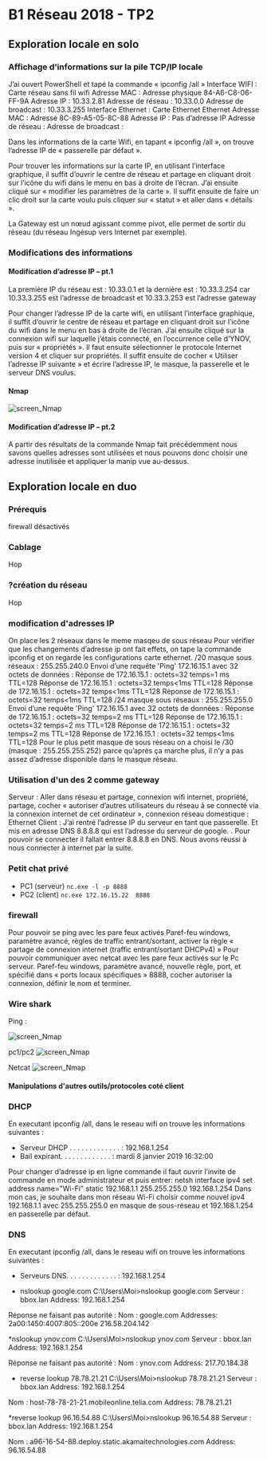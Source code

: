 # B1 Réseau 2018 - TP2

## Exploration locale en solo

### Affichage d’informations sur la pile TCP/IP locale

J’ai ouvert PowerShell et tapé la commande « ipconfig /all »
Interface WIFI :
Carte réseau sans fil wifi
Adresse MAC : Adresse physique 84-A6-C8-06-FF-9A
Adresse IP : 10.33.2.81
Adresse de réseau : 10.33.0.0
Adresse de broadcast : 10.33.3.255
Interface Ethernet :
Carte Ethernet Ethernet
Adresse MAC : Adresse 8C-89-A5-05-8C-88
Adresse IP : Pas d’adresse IP
Adresse de réseau : 
Adresse de broadcast : 

Dans les informations de la carte Wifi, en tapant « ipconfig /all », on trouve l’adresse IP de « passerelle par défaut ».

Pour trouver les informations sur la carte IP, en utilisant l’interface graphique, il suffit d’ouvrir le centre de réseau et partage en cliquant droit sur l’icône du wifi dans le menu en bas à droite de l’écran. J’ai ensuite cliqué sur « modifier les paramètres de la carte ». Il suffit ensuite de faire un clic droit sur la carte voulu puis cliquer sur « statut » et aller dans « détails ».

La Gateway est un nœud agissant comme pivot, elle permet de sortir du réseau (du réseau Ingésup vers Internet par exemple).


### Modifications des informations

#### Modification d’adresse IP – pt.1	

La première IP du réseau est : 10.33.0.1 et la dernière est : 10.33.3.254 car 10.33.3.255 est l’adresse de broadcast et 10.33.3.253 est l’adresse gateway

Pour changer l’adresse IP de la carte wifi, en utilisant l’interface graphique, il suffit d’ouvrir le centre de réseau et partage en cliquant droit sur l’icône du wifi dans le menu en bas à droite de l’écran. J’ai ensuite cliqué sur la connexion wifi sur laquelle j’étais connecté, en l’occurrence celle d’YNOV, puis sur « propriétés ». Il faut ensuite sélectionner le protocole Internet version 4 et cliquer sur propriétés. Il suffit ensuite de cocher « Utiliser l’adresse IP suivante » et écrire l’adresse IP, le masque, la passerelle et le serveur DNS voulus.

#### Nmap

![screen_Nmap](/Images/1.png)


#### Modification d’adresse IP – pt.2

A partir des résultats de la commande Nmap fait précédemment nous savons quelles adresses sont utilisées et nous pouvons donc choisir une adresse inutilisée et appliquer la manip vue au-dessus. 

## Exploration locale en duo

### Prérequis

firewall désactivés

### Cablage

Hop

### ?création du réseau

Hop

### modification d'adresses IP

On place les 2 réseaux dans le meme masqeu de sous réseau
Pour vérifier que les changements d’adresse ip ont fait effets, on tape la commande ipconfig et on regarde les configurations carte ethernet.
/20 masque sous réseaux : 255.255.240.0
Envoi d’une requête 'Ping'  172.16.15.1 avec 32 octets de données :
Réponse de 172.16.15.1 : octets=32 temps=1 ms TTL=128
Réponse de 172.16.15.1 : octets=32 temps<1ms TTL=128
Réponse de 172.16.15.1 : octets=32 temps<1ms TTL=128
Réponse de 172.16.15.1 : octets=32 temps<1ms TTL=128
/24 masque sous réseaux : 255.255.255.0
 Envoi d’une requête 'Ping'  172.16.15.1 avec 32 octets de données :
Réponse de 172.16.15.1 : octets=32 temps=2 ms TTL=128
Réponse de 172.16.15.1 : octets=32 temps=2 ms TTL=128
Réponse de 172.16.15.1 : octets=32 temps=2 ms TTL=128
Réponse de 172.16.15.1 : octets=32 temps<1ms TTL=128
Pour le plus petit masque de sous réseau on a choisi le /30 (masque : 255.255.255.252) parce qu’après ça marche plus, il n’y a pas assez d’adresse disponible dans le masque réseau.

### Utilisation d'un des 2 comme gateway
Serveur :
Aller dans réseau et partage, connexion wifi internet, propriété, partage, cocher « autoriser d’autres utilisateurs du réseau à se connecté via la connexion internet de cet ordinateur », connexion réseau domestique : Ethernet
Client :
J’ai rentré l’adresse IP du serveur en tant que passerelle. Et mis en adresse DNS 8.8.8.8 qui est l’adresse du serveur de google. . 
Pour pouvoir se connecter il fallait entrer 8.8.8.8 en DNS. 
Nous avons réussi à nous connecter à internet par la suite. 


### Petit chat privé
* PC1 (serveur)
`nc.exe -l -p 8888`
* PC2 (client)
`nc.exe 172.16.15.22  8888`

### firewall
Pour pouvoir se ping avec les pare feux activés
Paref-feu windows, paramètre avancé, règles de traffic entrant/sortant, activer la règle « partage de connexion internet (traffic entrant/sortant DHCPv4) »
Pour pouvoir communiquer avec netcat avec les pare feux activés sur le Pc serveur.
Paref-feu windows, paramètre avancé, nouvelle règle, port, et spécifié dans « ports locaux spécifiques » 8888, cocher autoriser la connexion, définir le nom et terminer.

### Wire shark 
Ping :

![screen_Nmap](/Images/2.png)  
  
pc1/pc2
![screen_Nmap](/Images/3.png)  
  
Netcat
![screen_Nmap](/Images/4.png)  

#### Manipulations d'autres outils/protocoles coté client 

### DHCP

En executant ipconfig /all, dans le reseau wifi on trouve les informations suivantes :
* Serveur DHCP . . . . . . . . . . . . . : 192.168.1.254
* Bail expirant. . . . . . . . . . . . . : mardi 8 janvier 2019 16:32:00

Pour changer d’adresse ip en ligne commande il faut ouvrir l’invite de commande en mode administrateur et puis entrer:
netsh interface ipv4 set address name="Wi-Fi" static 192.168.1.1 255.255.255.0 192.168.1.254
Dans mon cas, je souhaite dans mon réseau Wi-Fi choisir comme nouvel  ipv4 192.168.1.1 avec 255.255.255.0 en masque de sous-réseau et 192.168.1.254 en passerelle par défaut.

### DNS

En executant ipconfig /all, dans le reseau wifi on trouve les informations suivantes :
* Serveurs DNS. . .  . . . . . . . . . . : 192.168.1.254

* nslookup google.com
C:\Users\Moi>nslookup google.com
Serveur :   bbox.lan
Address:  192.168.1.254

Réponse ne faisant pas autorité :
Nom :    google.com
Addresses:  2a00:1450:4007:805::200e
          216.58.204.142

*nslookup ynov.com
C:\Users\Moi>nslookup ynov.com
Serveur :   bbox.lan
Address:  192.168.1.254

Réponse ne faisant pas autorité :
Nom :    ynov.com
Address:  217.70.184.38
* reverse lookup 78.78.21.21
C:\Users\Moi>nslookup 78.78.21.21
Serveur :   bbox.lan
Address:  192.168.1.254

Nom :    host-78-78-21-21.mobileonline.telia.com
Address:  78.78.21.21

*reverse lookup 96.16.54.88
C:\Users\Moi>nslookup 96.16.54.88
Serveur :   bbox.lan
Address:  192.168.1.254

Nom :    a96-16-54-88.deploy.static.akamaitechnologies.com
Address:  96.16.54.88
